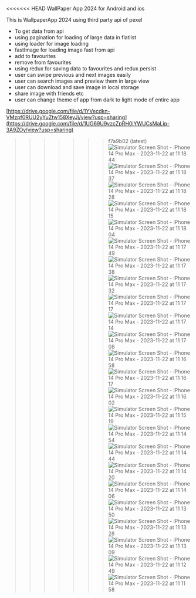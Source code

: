 <<<<<<< HEAD
WallPaper App 2024 for Android and ios

This is WallpaperApp 2024 using third party api of pexel

- To get data from api
- using pagination for loading of large data in flatlist
- using loader for image loading
- fastImage for loading image fast from api
- add to favourites
- remove from favourites
- using redux for saving data to favourites and redux persist
- user can swipe previous and next images easily
- user can search images and preview them in large view
- user can download and save image in local storage
- share image with friends etc
- user can change theme of app from dark to light mode of entire app 


[https://drive.google.com/file/d/1YVecdkn-VMzpf0RUU2yYuZtw158XeyJi/view?usp=sharing](https://drive.google.com/file/d/1UG69U9vzcZpRH0iYWUCsMaLip-3A9ZOy/view?usp=sharing)


>>>>>>> f7a9b02 (latest)
![Simulator Screen Shot - iPhone 14 Pro Max - 2023-11-22 at 11 18 44](https://github.com/himanshusinha/NewWallPaperApp2024/assets/3622434/91ceb09e-fdde-4961-950d-305b915a20e7)
![Simulator Screen Shot - iPhone 14 Pro Max - 2023-11-22 at 11 18 37](https://github.com/himanshusinha/NewWallPaperApp2024/assets/3622434/e7a4d956-1db2-43f1-ab62-f3b440eacdec)
![Simulator Screen Shot - iPhone 14 Pro Max - 2023-11-22 at 11 18 28](https://github.com/himanshusinha/NewWallPaperApp2024/assets/3622434/2be91944-a71f-42d4-be09-ae0fbd66b300)
![Simulator Screen Shot - iPhone 14 Pro Max - 2023-11-22 at 11 18 15](https://github.com/himanshusinha/NewWallPaperApp2024/assets/3622434/2014ba3e-bed7-480f-a055-80de3b97989e)
![Simulator Screen Shot - iPhone 14 Pro Max - 2023-11-22 at 11 18 04](https://github.com/himanshusinha/NewWallPaperApp2024/assets/3622434/89db2d92-59b0-48d6-8bba-3a1208e0c566)
![Simulator Screen Shot - iPhone 14 Pro Max - 2023-11-22 at 11 17 49](https://github.com/himanshusinha/NewWallPaperApp2024/assets/3622434/42330db9-4022-4fec-85d8-b537282a2823)
![Simulator Screen Shot - iPhone 14 Pro Max - 2023-11-22 at 11 17 38](https://github.com/himanshusinha/NewWallPaperApp2024/assets/3622434/dec00e0b-7270-4b0d-9424-14575f93e456)
![Simulator Screen Shot - iPhone 14 Pro Max - 2023-11-22 at 11 17 32](https://github.com/himanshusinha/NewWallPaperApp2024/assets/3622434/5609a782-73fc-4399-9449-ad8838edad3d)
![Simulator Screen Shot - iPhone 14 Pro Max - 2023-11-22 at 11 17 17](https://github.com/himanshusinha/NewWallPaperApp2024/assets/3622434/250fb3c9-fe62-485e-859f-1849b28794db)
![Simulator Screen Shot - iPhone 14 Pro Max - 2023-11-22 at 11 17 14](https://github.com/himanshusinha/NewWallPaperApp2024/assets/3622434/eed53fef-6470-4c52-aaea-71752e292a3e)
![Simulator Screen Shot - iPhone 14 Pro Max - 2023-11-22 at 11 17 08](https://github.com/himanshusinha/NewWallPaperApp2024/assets/3622434/0a5ba02f-2298-4628-bf9f-2b5758de0a41)
![Simulator Screen Shot - iPhone 14 Pro Max - 2023-11-22 at 11 16 58](https://github.com/himanshusinha/NewWallPaperApp2024/assets/3622434/56b564f0-e212-4fda-a101-42720a223d5e)
![Simulator Screen Shot - iPhone 14 Pro Max - 2023-11-22 at 11 16 17](https://github.com/himanshusinha/NewWallPaperApp2024/assets/3622434/132e2346-995d-4f52-898f-5edfe6d01558)
![Simulator Screen Shot - iPhone 14 Pro Max - 2023-11-22 at 11 16 02](https://github.com/himanshusinha/NewWallPaperApp2024/assets/3622434/d00db8da-beec-469a-b954-2a56a4fc072d)
![Simulator Screen Shot - iPhone 14 Pro Max - 2023-11-22 at 11 15 19](https://github.com/himanshusinha/NewWallPaperApp2024/assets/3622434/934e3fee-c9d1-4235-af43-01a0ff593c83)
![Simulator Screen Shot - iPhone 14 Pro Max - 2023-11-22 at 11 14 54](https://github.com/himanshusinha/NewWallPaperApp2024/assets/3622434/926e1dcf-e5f1-4529-a6c2-cdbf57dfa1d6)
![Simulator Screen Shot - iPhone 14 Pro Max - 2023-11-22 at 11 14 44](https://github.com/himanshusinha/NewWallPaperApp2024/assets/3622434/a18e008f-c05b-47d3-bc83-a6a19d603168)
![Simulator Screen Shot - iPhone 14 Pro Max - 2023-11-22 at 11 14 20](https://github.com/himanshusinha/NewWallPaperApp2024/assets/3622434/36dd29ab-ce8d-47fd-8774-b7452588ec47)
![Simulator Screen Shot - iPhone 14 Pro Max - 2023-11-22 at 11 14 06](https://github.com/himanshusinha/NewWallPaperApp2024/assets/3622434/bb13383f-804c-4978-8f75-e6642180bf3d)
![Simulator Screen Shot - iPhone 14 Pro Max - 2023-11-22 at 11 13 50](https://github.com/himanshusinha/NewWallPaperApp2024/assets/3622434/a72b95c9-252e-41ce-931f-9dbe8a389f1e)
![Simulator Screen Shot - iPhone 14 Pro Max - 2023-11-22 at 11 13 28](https://github.com/himanshusinha/NewWallPaperApp2024/assets/3622434/1fd45dc7-1f0e-4986-bb6d-4f1e14501d99)
![Simulator Screen Shot - iPhone 14 Pro Max - 2023-11-22 at 11 13 09](https://github.com/himanshusinha/NewWallPaperApp2024/assets/3622434/81187646-6449-4ae7-9636-e9f216735533)
![Simulator Screen Shot - iPhone 14 Pro Max - 2023-11-22 at 11 12 49](https://github.com/himanshusinha/NewWallPaperApp2024/assets/3622434/cd0dfef4-eaf6-49d4-bd85-13e9988b0c06)
![Simulator Screen Shot - iPhone 14 Pro Max - 2023-11-22 at 11 11 58](https://github.com/himanshusinha/NewWallPaperApp2024/assets/3622434/d02aca41-e4f1-4dd5-b757-f5674f1d5339)
